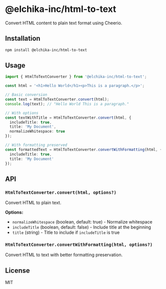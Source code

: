 # @elchika-inc/html-to-text

Convert HTML content to plain text format using Cheerio.

## Installation

```bash
npm install @elchika-inc/html-to-text
```

## Usage

```typescript
import { HtmlToTextConverter } from '@elchika-inc/html-to-text';

const html = '<h1>Hello World</h1><p>This is a paragraph.</p>';

// Basic conversion
const text = HtmlToTextConverter.convert(html);
console.log(text); // "Hello World This is a paragraph."

// With options
const textWithTitle = HtmlToTextConverter.convert(html, {
  includeTitle: true,
  title: 'My Document',
  normalizeWhitespace: true
});

// With formatting preserved
const formattedText = HtmlToTextConverter.convertWithFormatting(html, {
  includeTitle: true,
  title: 'My Document'
});
```

## API

### `HtmlToTextConverter.convert(html, options?)`

Convert HTML to plain text.

**Options:**
- `normalizeWhitespace` (boolean, default: true) - Normalize whitespace
- `includeTitle` (boolean, default: false) - Include title at the beginning
- `title` (string) - Title to include if `includeTitle` is true

### `HtmlToTextConverter.convertWithFormatting(html, options?)`

Convert HTML to text with better formatting preservation.

## License

MIT